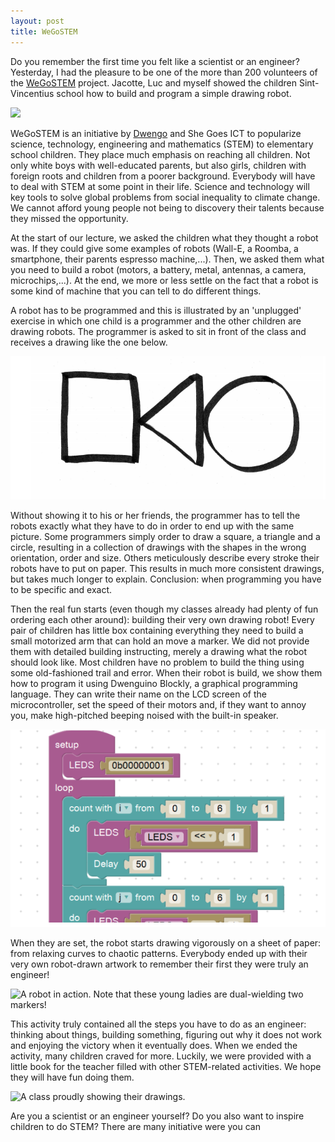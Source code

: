 ```yaml
---
layout: post
title: WeGoSTEM
---
```


Do you remember the first time you felt like a scientist or an engineer? Yesterday, I had the pleasure to be one of the more than 200 volunteers of the [WeGoSTEM](http://www.wegostem.be/) project. Jacotte, Luc and myself showed the children Sint-Vincentius school how to build and program a simple drawing robot.

![](https://pbs.twimg.com/media/DMB5ROkW4AAXoYf.jpg)

WeGoSTEM is an initiative by [Dwengo](http://dwengo.be/) and She Goes ICT to popularize science, technology, engineering and mathematics (STEM) to elementary school children. They place much emphasis on reaching all children. Not only white boys with well-educated parents, but also girls, children with foreign roots and children from a poorer background. Everybody will have to deal with STEM at some point in their life. Science and technology will key tools to solve global problems from social inequality to climate change. We cannot afford young people not being to discovery their talents because they missed the opportunity.

At the start of our lecture, we asked the children what they thought a robot was. If they could give some examples of robots (Wall-E, a Roomba, a smartphone, their parents espresso machine,...). Then, we asked them what you need to build a robot (motors, a battery, metal, antennas, a camera, microchips,...). At the end, we more or less settle on the fact that a robot is some kind of machine that you can tell to do different things.

A robot has to be programmed and this is illustrated by an 'unplugged' exercise in which one child is a programmer and the other children are drawing robots. The programmer is asked to sit in front of the class and receives a drawing like the one below.

![](../images/2017-10-14-WeGoSTEM/CSunplugged.png)

Without showing it to his or her friends, the programmer has to tell the robots exactly what they have to do in order to end up with the same picture. Some programmers simply order to draw a square, a triangle and a circle, resulting in a collection of drawings with the shapes in the wrong orientation, order and size. Others meticulously describe every stroke their robots have to put on paper. This results in much more consistent drawings, but takes much longer to explain. Conclusion: when programming you have to be specific and exact.

Then the real fun starts (even though my classes already had plenty of fun ordering each other around): building their very own drawing robot! Every pair of children has little box containing everything they need to build a small motorized arm that can hold an move a marker. We did not provide them with detailed building instructing, merely a drawing what the robot should look like. Most children have no problem to build the thing using some old-fashioned trail and error. When their robot is build, we show them how to program it using Dwenguino Blockly, a graphical programming language. They can write their name on the LCD screen of the microcontroller, set the speed of their motors and, if they want to annoy you, make high-pitched beeping noised with the built-in speaker.

![We use Dwenguino Blockly to program a robot by putting blocks in the right order.](../images/2017-10-14-WeGoSTEM/Dwenguino.png)

When they are set, the robot starts drawing vigorously on a sheet of paper: from relaxing curves to chaotic patterns. Everybody ended up with their very own robot-drawn artwork to remember their first they were truly an engineer!

![A robot in action. Note that these young ladies are dual-wielding two markers!](https://pbs.twimg.com/media/DMB5TPkWAAAcQsG.jpg)

This activity truly contained all the steps you have to do as an engineer: thinking about things, building something, figuring out why it does not work and enjoying the victory when it eventually does. When we ended the activity, many children craved for more. Luckily, we were provided with a little book for the teacher filled with other STEM-related activities. We hope they will have fun doing them.

![A class proudly showing their drawings.](https://pbs.twimg.com/media/DMB5VlLWAAIfaMV.jpg)

Are you a scientist or an engineer yourself? Do you also want to inspire children to do STEM? There are many initiative were you can 
